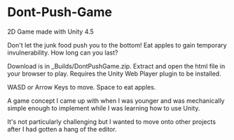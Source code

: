 Dont-Push-Game
==============

2D Game made with Unity 4.5

Don't let the junk food push you to the bottom!
Eat apples to gain temporary invulnerability.
How long can you last?

Download is in _Builds/DontPushGame.zip. 
Extract and open the html file in your browser to play. Requires the Unity Web Player plugin to be installed.

WASD or Arrow Keys to move. Space to eat apples.

A game concept I came up with when I was younger and was mechanically simple enough to implement while I was learning how to use Unity.

It's not particularly challenging but I wanted to move onto other projects after I had gotten a hang of the editor.
